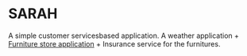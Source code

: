 # SARAH
A simple customer servicesbased application. A weather application + [Furniture store application](https://github.com/Abhik1998/Furniture-store) + Insurance service for the furnitures.
